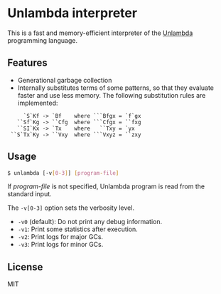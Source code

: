 # Unlambda interpreter

This is a fast and memory-efficient interpreter of the [Unlambda](http://www.madore.org/~david/programs/unlambda/) programming language.

## Features

- Generational garbage collection
- Internally substitutes terms of some patterns, so that they evaluate faster and use less memory. The following substitution rules are implemented:

```
     `S`Kf -> `Bf    where ```Bfgx = `f`gx
   ``Sf`Kg -> ``Cfg  where ```Cfgx = ``fxg
   ``SI`Kx -> `Tx    where   ``Txy = `yx
 ``S`Tx`Ky -> ``Vxy  where ```Vxyz = ``zxy
```

## Usage

```sh
$ unlambda [-v[0-3]] [program-file]
```

If _program-file_ is not specified, Unlambda program is read from the standard input.

The `-v[0-3]` option sets the verbosity level.

- `-v0` (default): Do not print any debug information.
- `-v1`: Print some statistics after execution.
- `-v2`: Print logs for major GCs.
- `-v3`: Print logs for minor GCs.

## License

MIT
